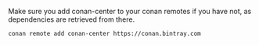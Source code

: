 Make sure you add conan-center to your conan remotes if you have not, as dependencies are retrieved from there.

```
conan remote add conan-center https://conan.bintray.com
```
